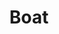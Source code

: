 ---
layout: artwork-detail
title: "Boat"
category: "Stone Sculptures"
category_url: "/stone/"
material: "Belgian blue stone, metal, processed paper"
dimensions: "2,75x0,5x0,7 m"
year: "1987"
images:
  - file: "stone/boat/boot 1.jpg"
  - file: "stone/boat/boot 2.jpg"
---
